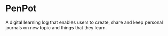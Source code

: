 # PenPot
A digital learning log that enables users to create, share and keep personal journals on new topic and things that they learn. 
